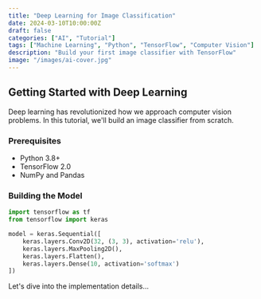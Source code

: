 ```yaml
---
title: "Deep Learning for Image Classification"
date: 2024-03-10T10:00:00Z
draft: false
categories: ["AI", "Tutorial"]
tags: ["Machine Learning", "Python", "TensorFlow", "Computer Vision"]
description: "Build your first image classifier with TensorFlow"
image: "/images/ai-cover.jpg"
---
```


## Getting Started with Deep Learning

Deep learning has revolutionized how we approach computer vision problems. In this tutorial, we'll build an image classifier from scratch.

### Prerequisites
- Python 3.8+
- TensorFlow 2.0
- NumPy and Pandas

### Building the Model

```python
import tensorflow as tf
from tensorflow import keras

model = keras.Sequential([
    keras.layers.Conv2D(32, (3, 3), activation='relu'),
    keras.layers.MaxPooling2D(),
    keras.layers.Flatten(),
    keras.layers.Dense(10, activation='softmax')
])
```

Let's dive into the implementation details...